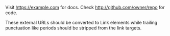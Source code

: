 Visit https://example.com for docs. Check http://github.com/owner/repo for code.

These external URLs should be converted to Link elements while trailing punctuation like periods should be stripped from the link targets.